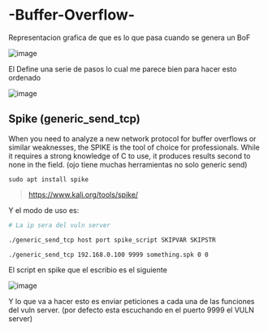 # -Buffer-Overflow-

Representacion grafica de que es lo que pasa cuando se genera un BoF

![image](https://github.com/gecr07/-Buffer-Overflow-/assets/63270579/98bf083c-df68-4159-be95-a1fa29715c99)


El Define una serie de pasos lo cual me parece bien para hacer esto ordenado

![image](https://github.com/gecr07/-Buffer-Overflow-/assets/63270579/b06f1f2e-9796-4e70-a11f-fa9542521428)

## Spike (generic_send_tcp)

When you need to analyze a new network protocol for buffer overflows or similar weaknesses, the SPIKE is the tool of choice for professionals. While it requires a strong knowledge of C to use, it produces results second to none in the field. (ojo tiene muchas herramientas no solo generic send)

```
sudo apt install spike
```
> https://www.kali.org/tools/spike/

Y el modo de uso es:

```bash
# La ip sera del vuln server

./generic_send_tcp host port spike_script SKIPVAR SKIPSTR

./generic_send_tcp 192.168.0.100 9999 something.spk 0 0

```

El script en spike que el escribio es el siguiente 

![image](https://github.com/gecr07/-Buffer-Overflow-/assets/63270579/bbafb67f-1e2e-42c1-bce9-c1e62fb56a50)

Y lo que va a hacer esto es enviar peticiones a cada una de las  funciones del vuln server. (por defecto esta escuchando en el puerto 9999 el VULN server)






















